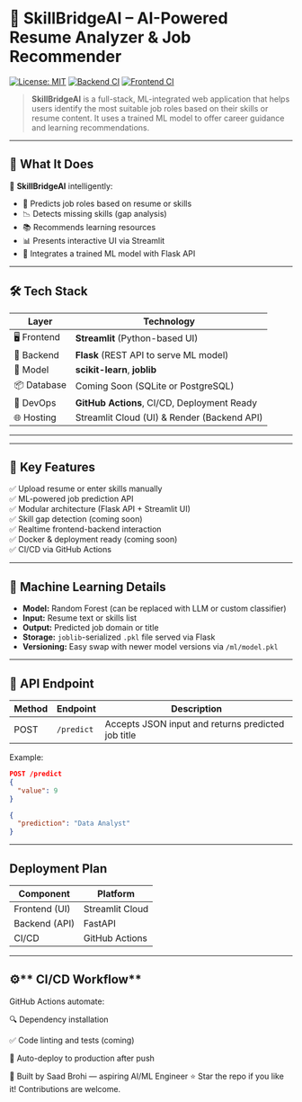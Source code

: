 # 💼 **SkillBridgeAI** – AI-Powered Resume Analyzer & Job Recommender

[![License: MIT](https://img.shields.io/badge/License-MIT-yellow.svg)](./LICENSE)
[![Backend CI](https://github.com/Saadbrohi/SkillBridgeAI/actions/workflows/backend.yml/badge.svg)](https://github.com/Saadbrohi/SkillBridgeAI/actions)
[![Frontend CI](https://github.com/Saadbrohi/SkillBridgeAI/actions/workflows/frontend.yml/badge.svg)](https://github.com/Saadbrohi/SkillBridgeAI/actions)

> **SkillBridgeAI** is a full-stack, ML-integrated web application that helps users identify the most suitable job roles based on their skills or resume content. It uses a trained ML model to offer career guidance and learning recommendations.

---

## 🧠 **What It Does**

🚀 **SkillBridgeAI** intelligently:
- 🎯 Predicts job roles based on resume or skills
- 📉 Detects missing skills (gap analysis)
- 📚 Recommends learning resources
- 📊 Presents interactive UI via Streamlit
- 🧠 Integrates a trained ML model with Flask API

---

## 🛠️ **Tech Stack**

| Layer       | Technology                                  |
|-------------|---------------------------------------------|
| 🖥️ Frontend  | **Streamlit** (Python-based UI)             |
| 🔧 Backend   | **Flask** (REST API to serve ML model)      |
| 🧠 Model     | **scikit-learn**, **joblib**                |
| 📦 Database  | Coming Soon (SQLite or PostgreSQL)          |
| 🚀 DevOps    | **GitHub Actions**, CI/CD, Deployment Ready |
| 🌐 Hosting   | Streamlit Cloud (UI) & Render (Backend API) |

---


---

## 🚀 **Key Features**

✅ Upload resume or enter skills manually  
✅ ML-powered job prediction API  
✅ Modular architecture (Flask API + Streamlit UI)  
✅ Skill gap detection (coming soon)  
✅ Realtime frontend-backend interaction  
✅ Docker & deployment ready (coming soon)  
✅ CI/CD via GitHub Actions  

---

## 🤖 **Machine Learning Details**

- **Model:** Random Forest (can be replaced with LLM or custom classifier)
- **Input:** Resume text or skills list
- **Output:** Predicted job domain or title
- **Storage:** `joblib`-serialized `.pkl` file served via Flask
- **Versioning:** Easy swap with newer model versions via `/ml/model.pkl`

---

## 🧪 **API Endpoint**

| Method | Endpoint        | Description           |
|--------|------------------|------------------------|
| POST   | `/predict`       | Accepts JSON input and returns predicted job title |

Example:

```json
POST /predict
{
  "value": 9
}

{
  "prediction": "Data Analyst"
}
```
---

## **Deployment Plan**

| Component     | Platform         |
| ------------- | ---------------- |
| Frontend (UI) | Streamlit Cloud  |
| Backend (API) | FastAPI |
| CI/CD         | GitHub Actions   |

---

## ⚙️** CI/CD Workflow**

GitHub Actions automate:

🔍 Dependency installation

✅ Code linting and tests (coming)

🚀 Auto-deploy to production after push



💬 Built by Saad Brohi — aspiring AI/ML Engineer
⭐ Star the repo if you like it! Contributions are welcome.
